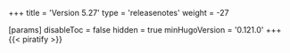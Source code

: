 +++
title = 'Version 5.27'
type = 'releasenotes'
weight = -27

[params]
  disableToc = false
  hidden = true
  minHugoVersion = '0.121.0'
+++
{{< piratify >}}
